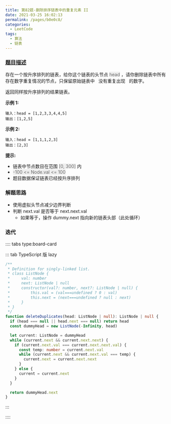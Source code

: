 ```yaml
---
title: 第82题-删除排序链表中的重复元素 II
date: 2021-03-25 16:02:13
permalink: /pages/b0e0c8/
categories:
  - LeetCode
tags:
  - 算法
  - 链表
---
```


### [题目描述](https://leetcode-cn.com/problems/remove-duplicates-from-sorted-list-ii/solution/)

存在一个按升序排列的链表，给你这个链表的头节点 <span style="background: #eee; color: #666;">head</span> ，请你删除链表中所有存在数字重复情况的节点，只保留原始链表中   没有重复出现   的数字。

返回同样按升序排列的结果链表。

<!-- more -->

**示例 1:**

```
输入：head = [1,2,3,3,4,4,5]
输出：[1,2,5]
```

**示例 2:**

```
输入：head = [1,1,1,2,3]
输出：[2,3]
```

**提示:**

- 链表中节点数目在范围 <span style="background: #eee; color: #666;">[0, 300]</span> 内
- <span style="background: #eee; color: #666;">-100 <= Node.val <= 100</span>
- 题目数据保证链表已经按升序排列

### 解题思路

- 使用虚拟头节点减少边界判断
- 判断 next.val 是否等于 next.next.val
  - 如果等于，操作 dummy.next 指向新的链表头部（此处循环）

### 迭代

:::: tabs type:board-card

::: tab TypeScript 版 lazy

```TypeScript
/**
 * Definition for singly-linked list.
 * class ListNode {
 *     val: number
 *     next: ListNode | null
 *     constructor(val?: number, next?: ListNode | null) {
 *         this.val = (val===undefined ? 0 : val)
 *         this.next = (next===undefined ? null : next)
 *     }
 * }
 */
function deleteDuplicates(head: ListNode | null): ListNode | null {
  if (head === null || head.next === null) return head
  const dummyHead = new ListNode(-Infinity, head)

  let current: ListNode = dummyHead
  while (current.next && current.next.next) {
    if (current.next.val === current.next.next.val) {
      const temp: number = current.next.val
      while (current.next && current.next.val === temp) {
        current.next = current.next.next
      }
    } else {
      current = current.next
    }
  }

  return dummyHead.next
}
```

:::

::::
